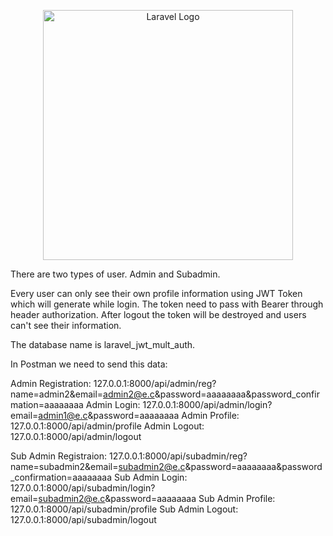 <p align="center"><a href="https://laravel.com" target="_blank"><img src="https://raw.githubusercontent.com/laravel/art/master/logo-lockup/5%20SVG/2%20CMYK/1%20Full%20Color/laravel-logolockup-cmyk-red.svg" width="400" alt="Laravel Logo"></a></p>

There are two types of user. Admin and Subadmin.

Every user can only see their own profile information using JWT Token which will generate while login. The token need to pass with Bearer through header authorization. After logout the token will be destroyed and users can't see their information.

The database name is laravel_jwt_mult_auth.

In Postman we need to send this data:

Admin Registration: 127.0.0.1:8000/api/admin/reg?name=admin2&email=admin2@e.c&password=aaaaaaaa&password_confirmation=aaaaaaaa
Admin Login: 127.0.0.1:8000/api/admin/login?email=admin1@e.c&password=aaaaaaaa
Admin Profile: 127.0.0.1:8000/api/admin/profile
Admin Logout: 127.0.0.1:8000/api/admin/logout

Sub Admin Registraion: 127.0.0.1:8000/api/subadmin/reg?name=subadmin2&email=subadmin2@e.c&password=aaaaaaaa&password_confirmation=aaaaaaaa
Sub Admin Login: 127.0.0.1:8000/api/subadmin/login?email=subadmin2@e.c&password=aaaaaaaa
Sub Admin Profile: 127.0.0.1:8000/api/subadmin/profile
Sub Admin Logout: 127.0.0.1:8000/api/subadmin/logout
